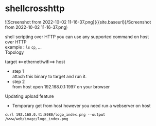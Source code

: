 # shellcrosshttp
![Screenshot from 2022-10-02 11-16-37.png]({{site.baseurl}}/Screenshot from 2022-10-02 11-16-37.png)


shell scripting over HTTP 
you can use any supported command on host over HTTP  
example : `ls` `cp`, ...  
Topology

target <==ethernet/wifi==> host

+ step 1  
attach this binary to target and run it.  
+ step 2   
from host open 192.168.0.1:1997 on your browser

Updating upload feature
+ Temporary get from host however you need run a webserver on host

```
curl 192.168.0.41:8080/logo_index.png --output /www/web/image/logo_index.png
```

